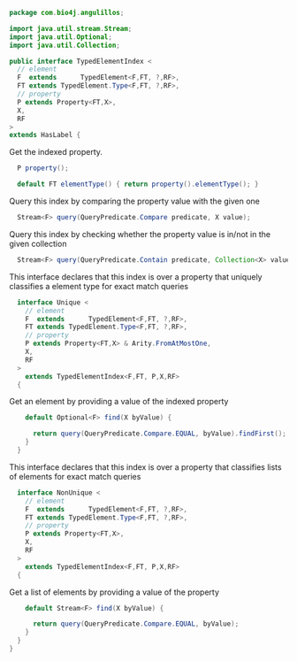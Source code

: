 
```java
package com.bio4j.angulillos;

import java.util.stream.Stream;
import java.util.Optional;
import java.util.Collection;

public interface TypedElementIndex <
  // element
  F  extends      TypedElement<F,FT, ?,RF>,
  FT extends TypedElement.Type<F,FT, ?,RF>,
  // property
  P extends Property<FT,X>,
  X,
  RF
>
extends HasLabel {
```

Get the indexed property.

```java
  P property();

  default FT elementType() { return property().elementType(); }
```

Query this index by comparing the property value with the given one

```java
  Stream<F> query(QueryPredicate.Compare predicate, X value);
```

Query this index by checking whether the property value is in/not in the given collection

```java
  Stream<F> query(QueryPredicate.Contain predicate, Collection<X> values);
```

This interface declares that this index is over a property that uniquely classifies a element type for exact match queries

```java
  interface Unique <
    // element
    F  extends      TypedElement<F,FT, ?,RF>,
    FT extends TypedElement.Type<F,FT, ?,RF>,
    // property
    P extends Property<FT,X> & Arity.FromAtMostOne,
    X,
    RF
  >
    extends TypedElementIndex<F,FT, P,X,RF>
  {
```

Get an element by providing a value of the indexed property

```java
    default Optional<F> find(X byValue) {

      return query(QueryPredicate.Compare.EQUAL, byValue).findFirst();
    }
  }
```

This interface declares that this index is over a property that classifies lists of elements for exact match queries

```java
  interface NonUnique <
    // element
    F  extends      TypedElement<F,FT, ?,RF>,
    FT extends TypedElement.Type<F,FT, ?,RF>,
    // property
    P extends Property<FT,X>,
    X,
    RF
  >
    extends TypedElementIndex<F,FT, P,X,RF>
  {
```

Get a list of elements by providing a value of the property

```java
    default Stream<F> find(X byValue) {

      return query(QueryPredicate.Compare.EQUAL, byValue);
    }
  }
}

```




[test/java/com/bio4j/angulillos/Twitter.java]: ../../../../../test/java/com/bio4j/angulillos/Twitter.java.md
[test/java/com/bio4j/angulillos/TwitterGraphTestSuite.java]: ../../../../../test/java/com/bio4j/angulillos/TwitterGraphTestSuite.java.md
[main/java/com/bio4j/angulillos/TypedElement.java]: TypedElement.java.md
[main/java/com/bio4j/angulillos/Arity.java]: Arity.java.md
[main/java/com/bio4j/angulillos/UntypedGraphSchema.java]: UntypedGraphSchema.java.md
[main/java/com/bio4j/angulillos/AnyElementType.java]: AnyElementType.java.md
[main/java/com/bio4j/angulillos/UntypedGraph.java]: UntypedGraph.java.md
[main/java/com/bio4j/angulillos/TypedEdgeIndex.java]: TypedEdgeIndex.java.md
[main/java/com/bio4j/angulillos/Labeled.java]: Labeled.java.md
[main/java/com/bio4j/angulillos/TypedVertex.java]: TypedVertex.java.md
[main/java/com/bio4j/angulillos/TypedEdge.java]: TypedEdge.java.md
[main/java/com/bio4j/angulillos/TypedVertexIndex.java]: TypedVertexIndex.java.md
[main/java/com/bio4j/angulillos/conversions.java]: conversions.java.md
[main/java/com/bio4j/angulillos/QueryPredicate.java]: QueryPredicate.java.md
[main/java/com/bio4j/angulillos/AnyEdgeType.java]: AnyEdgeType.java.md
[main/java/com/bio4j/angulillos/TypedGraph.java]: TypedGraph.java.md
[main/java/com/bio4j/angulillos/AnyProperty.java]: AnyProperty.java.md
[main/java/com/bio4j/angulillos/AnyVertexType.java]: AnyVertexType.java.md
[main/java/com/bio4j/angulillos/TypedElementIndex.java]: TypedElementIndex.java.md
[main/java/com/bio4j/angulillos/Property.java]: Property.java.md
